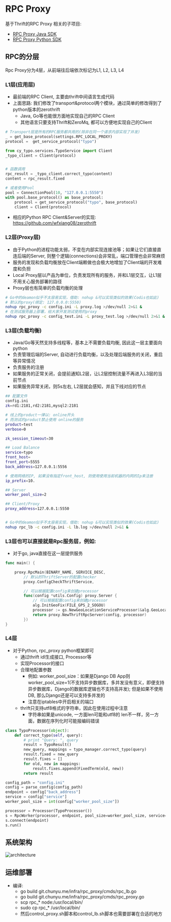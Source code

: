 # RPC Proxy
基于Thrift的RPC Proxy
相关的子项目:
* [RPC Proxy Java SDK](https://git.chunyu.me/infra/rpc_proxy_java)
* [RPC Proxy Python SDK](https://git.chunyu.me/infra/rpc_proxy_python)

## RPC的分层
Rpc Proxy分为4层，从前端往后端依次标记为L1, L2, L3, L4
### L1层(应用层)
* 最前端的RPC Client, 主要由thrift中间语言生成代码
* 上面思路: 我们修改了transport&protocol两个模块，通过简单的修改得到了python版本的zerothrift
	* Java, Go等也能很方面地实现自己的RPC Client
	* 其他语言只要支持Thrift和ZeroMq, 都可以方便地实现自己的Client

```python
# Transport层是所有的RPC服务都共用的(除非在同一个请求内部实现了并发)
_ = get_base_protocol(settings.RPC_LOCAL_PROXY)
protocol =  get_service_protocol("typo")

from cy_typo.services.TypoService import Client
_typo_client = Client(protocol)


# 函数调用
rpc_result = _typo_client.correct_typo(content)
content = rpc_result.fixed

# 或者使用Pool
pool = ConnectionPool(10, "127.0.0.1:5550")
with pool.base_protocol() as base_protocol:
    protocol = get_service_protocol("typo", base_protocol)
    client = Client(protocol)
```
* 相应的Python RPC Client&Server的实现: https://github.com/wfxiang08/zerothrift

### L2层(Proxy层)
* 由于Python的进程功能太弱，不变在内部实现连接池等；如果让它们直接直连后端的Server, 则整个逻辑(connections)会非常乱，端口管理也会非常麻烦
* 服务的发现和负载均衡放在Client端赖做也会极大地增加了Client端的开发难度和负担
* Local Proxy层以产品为单位，负责发现所有的服务，并和L1层交互，让L1层不用关心服务部署的路径
* Proxy层也有简单的负载均衡的处理

```bash
# Go中的deamon似乎不太容易实现，借助: nohup &可以实现类似的效果(Codis也如此)
# 默认的proxy(绑定: 127.0.0.0:5550)
nohup rpc_proxy -c config.ini -L proxy.log >/dev/null 2>&1 &
# 在测试服务器上部署，给大家开发测试使用的proxy
nohup rpc_proxy -c config_test.ini -L proxy_test.log >/dev/null 2>&1 &
```

### L3层(负载均衡)
* Java/Go等天然支持多线程等，基本上不需要负载均衡, 因此这一层主要面向python
* 负责管理后端的Server, 自动进行负载均衡，以及处理后端服务的关闭，重启等异常情况
* 负责服务的注册
* 如果服务的正常关闭，会提前通知L2层，让L2层控制流量不再进入L3层的当前节点
* 如果服务异常关闭，则5s左右, L2层就会感知，并且下线对应的节点

```bash
## 配置文件
config.ini
zk=rd1:2181,rd2:2181,mysql2:2181

# 线上的product一律以: online开头
# 而测试的product禁止使用 online的服务
product=test
verbose=0

zk_session_timeout=30

## Load Balance
service=typo
front_host=
front_port=5555
back_address=127.0.0.1:5556

# 使用网络的IP, 如果没有指定front_host, 则使用使用当前机器的内网的Ip来注册
ip_prefix=10.

## Server
worker_pool_size=2

## Client/Proxy
proxy_address=127.0.0.1:5550


# Go中的deamon似乎不太容易实现，借助: nohup &可以实现类似的效果(Codis也如此)
nohup rpc_lb -c config.ini -L lb.log >/dev/null 2>&1 &
```

### L3层也可以直接就是Rpc服务层，例如:
* 对于go, java直接在这一层提供服务

```go
func main() {

	proxy.RpcMain(BINARY_NAME, SERVICE_DESC,
		// 默认的ThriftServer的配置checker
		proxy.ConfigCheckThriftService,

		// 可以根据配置config来创建processor
		func(config *utils.Config) proxy.Server {
			// 可以根据配置config来创建processor
			alg.InitGeoFix(FILE_GPS_2_SOGOU)
			processor := gs.NewGeoLocationServiceProcessor(&alg.GeoLocationService{})
			return proxy.NewThriftRpcServer(config, processor)
		})
}
```

### L4层
* 对于Python, rpc_proxy python框架即可
	* 通过thrift idl生成接口, Processor等
	* 实现Processor的接口
	* 合理地配置参数
		* 例如: worker_pool_size：如果是Django DB App则worker_pool_size=1(不支持异步数据库，多并发没有意义，即便支持异步数据库，Django的数据库逻辑也不支持高并发); 但是如果不使用DB, 那么Django还是可以支持多并发的
		* 注意在iptables中开启相关的端口
    * thrift只支持utf8格式的字符串，因此在使用过程中注意
    	* 字符串如果是unicode, 一方面len可能和utf8的 len不一样，另一方面，数据在序列化时可能报编码错误

```python
class TypoProcessor(object):
    def correct_typo(self, query):
        # print "Query: ", query
        result = TypoResult()
        new_query, mappings = typo_manager.correct_typo(query)
        result.fixed = new_query
        result.fixes = []
        for old, new in mappings:
            result.fixes.append(FixedTerm(old, new))
        return result

config_path = "config.ini"
config = parse_config(config_path)
endpoint = config["back_address"]
service = config["service"]
worker_pool_size = int(config["worker_pool_size"])

processor = Processor(TypoProcessor())
s = RpcWorker(processor, endpoint, pool_size=worker_pool_size, service=service)
s.connect(endpoint)
s.run()
```
## 系统架构
![architecture](doc/rpc_architecture.jpg)
## 运维部署
* 编译:
	* go build git.chunyu.me/infra/rpc_proxy/cmds/rpc_lb.go
	* go build git.chunyu.me/infra/rpc_proxy/cmds/rpc_proxy.go
	* scp rpc_* node:/usr/local/bin/
	* sudo cp rpc_* /usr/local/bin/
	* 然后control_proxy.sh脚本和control_lb.sh脚本也需要部署在合适的地方